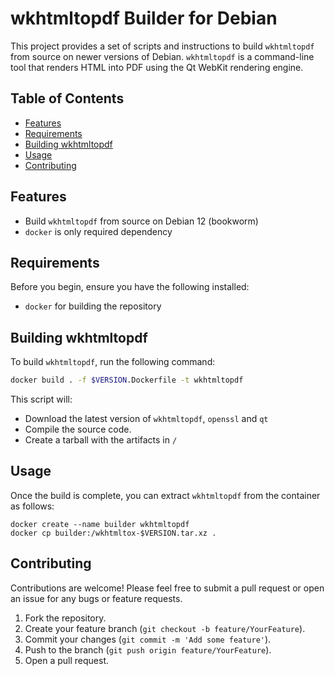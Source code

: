 # wkhtmltopdf Builder for Debian

This project provides a set of scripts and instructions to build `wkhtmltopdf`
from source on newer versions of Debian. `wkhtmltopdf` is a command-line tool
that renders HTML into PDF using the Qt WebKit rendering engine.

## Table of Contents

- [Features](#features)
- [Requirements](#requirements)
- [Building wkhtmltopdf](#building-wkhtmltopdf)
- [Usage](#usage)
- [Contributing](#contributing)

## Features

- Build `wkhtmltopdf` from source on Debian 12 (bookworm)
- `docker` is only required dependency

## Requirements

Before you begin, ensure you have the following installed:

- `docker` for building the repository

## Building wkhtmltopdf

To build `wkhtmltopdf`, run the following command:

```bash
docker build . -f $VERSION.Dockerfile -t wkhtmltopdf
```

This script will:

- Download the latest version of `wkhtmltopdf`, `openssl` and `qt`
- Compile the source code.
- Create a tarball with the artifacts in `/`


## Usage

Once the build is complete, you can extract `wkhtmltopdf` from the container as follows:

```
docker create --name builder wkhtmltopdf
docker cp builder:/wkhtmltox-$VERSION.tar.xz .
```

## Contributing

Contributions are welcome! Please feel free to submit a pull request or open an issue for any bugs or feature requests.

1. Fork the repository.
2. Create your feature branch (`git checkout -b feature/YourFeature`).
3. Commit your changes (`git commit -m 'Add some feature'`).
4. Push to the branch (`git push origin feature/YourFeature`).
5. Open a pull request.
